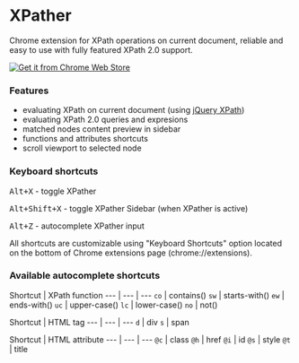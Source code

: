 # XPather

Chrome extension for XPath operations on current document, reliable and easy to use with fully featured XPath 2.0 support.

[![Get it from Chrome Web Store][logo]](https://chrome.google.com/webstore/detail/xpather/gabekepgockchhemajjahpchlnkadiac)

### Features

- evaluating XPath on current document (using [jQuery XPath](https://github.com/ilinsky/jquery-xpath))
- evaluating XPath 2.0 queries and expresions
- matched nodes content preview in sidebar
- functions and attributes shortcuts
- scroll viewport to selected node

### Keyboard shortcuts

<kbd>Alt+X</kbd> - toggle XPather

<kbd>Alt+Shift+X</kbd> - toggle XPather Sidebar (when XPather is active)

<kbd>Alt+Z</kbd> - autocomplete XPather input

All shortcuts are customizable using "Keyboard Shortcuts" option located on the bottom of Chrome extensions page (chrome://extensions).

### Available autocomplete shortcuts

Shortcut | XPath function
--- | --- | ---
`co` | contains()
`sw` | starts-with()
`ew` | ends-with()
`uc` | upper-case()
`lc` | lower-case()
`no` | not()

Shortcut | HTML tag
--- | --- | ---
`d` | div
`s` | span

Shortcut | HTML attribute
--- | --- | ---
`@c` | class
`@h` | href
`@i` | id
`@s` | style
`@t` | title

[logo]: https://developer.chrome.com/webstore/images/ChromeWebStore_BadgeWBorder_v2_206x58.png "Get it from Chrome Web Store!"
